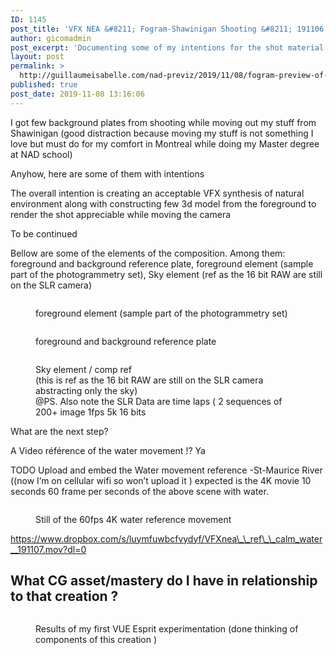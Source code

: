 ```yaml
---
ID: 1145
post_title: 'VFX NEA &#8211; Fogram-Shawinigan Shooting &#8211; 191106'
author: gicomadmin
post_excerpt: 'Documenting some of my intentions for the shot material - a great visual effect natural environment with a nice and smooth camera move'
layout: post
permalink: >
  http://guillaumeisabelle.com/nad-previz/2019/11/08/fogram-preview-of-shawinigan-shooting-191106/
published: true
post_date: 2019-11-08 13:16:06
---
```

<!-- wp:paragraph -->

I got few background plates from shooting while moving out my stuff from Shawinigan (good distraction because moving my stuff is not something I love but must do for my comfort in Montreal while doing my Master degree at NAD school)

<!-- /wp:paragraph -->

<!-- wp:paragraph -->

Anyhow, here are some of them with intentions 

<!-- /wp:paragraph -->

<!-- wp:paragraph -->

The overall intention is creating an acceptable VFX synthesis of natural environment along with constructing few 3d model from the foreground to render the shot appreciable while moving the camera

<!-- /wp:paragraph -->

<!-- wp:paragraph -->

To be continued 

<!-- /wp:paragraph -->

<!-- wp:paragraph -->

Bellow are some of the elements of the composition. Among them: foreground and background reference plate, foreground element (sample part of the photogrammetry set), Sky element (ref as the 16 bit RAW are still on the SLR camera)

<!-- /wp:paragraph -->

<!-- wp:image {"id":1142} --><figure class="wp-block-image">

<img src="http://guillaumeisabelle.com/nad-previz/wp-content/uploads/sites/19/2019/11/img_6700-1024x768.jpg" alt="" class="wp-image-1142" /><figcaption>foreground element (sample part of the photogrammetry set)</figcaption></figure> <!-- /wp:image -->

<!-- wp:image {"id":1143} --><figure class="wp-block-image">

<img src="http://guillaumeisabelle.com/nad-previz/wp-content/uploads/sites/19/2019/11/img_6660.jpg" alt="" class="wp-image-1143" /><figcaption>foreground and background reference plate </figcaption></figure> <!-- /wp:image -->

<!-- wp:image {"id":1144} --><figure class="wp-block-image">

<img src="http://guillaumeisabelle.com/nad-previz/wp-content/uploads/sites/19/2019/11/img_6656.jpg" alt="" class="wp-image-1144" /><figcaption>Sky element / comp ref  
(this is ref as the 16 bit RAW are still on the SLR camera abstracting only the sky)  
@PS. Also note the SLR Data are time laps ( 2 sequences of 200+ image 1fps 5k 16 bits  
</figcaption></figure> <!-- /wp:image -->

<!-- wp:paragraph -->

What are the next step?

<!-- /wp:paragraph -->

<!-- wp:paragraph -->

A Video référence of the water movement !? Ya

<!-- /wp:paragraph -->

<!-- wp:paragraph -->

TODO Upload and embed the Water movement reference -St-Maurice River ((now I’m on cellular wifi so won’t upload it ) expected is the 4K movie 10 seconds 60 frame per seconds of the above scene with water.

<!-- /wp:paragraph -->

<!-- wp:image {"id":1153} --><figure class="wp-block-image">

<img src="http://guillaumeisabelle.com/nad-previz/wp-content/uploads/sites/19/2019/11/img_6735.png" alt="" class="wp-image-1153" /><figcaption>Still of the 60fps 4K water reference movement </figcaption></figure> <!-- /wp:image -->

<!-- wp:paragraph -->

https://www.dropbox.com/s/luymfuwbcfvydyf/VFXnea\_\_ref\_\_calm_water__191107.mov?dl=0

<!-- /wp:paragraph -->

<!-- wp:heading -->

## What CG asset/mastery do **I** have in **relationship** to that creation ?

<!-- /wp:heading -->

<!-- wp:image {"id":1155,"linkDestination":"custom"} --><figure class="wp-block-image">

[<img src="http://guillaumeisabelle.com/nad-previz/wp-content/uploads/sites/19/2019/11/img_6734.png" alt="" class="wp-image-1155" />][1]<figcaption>Results of my first VUE Esprit experimentation (done thinking of components of this creation )</figcaption></figure> <!-- /wp:image -->

 [1]: http://guillaumeisabelle.com/nad-previz/2019/11/08/results-of-my-first-vue-esprit-experimentation/